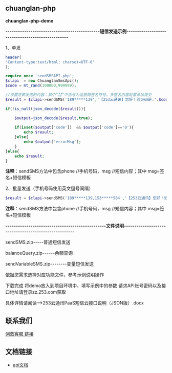 ## chuanglan-php
**chuanglan-php-demo**



**---------------------------------------------短信发送示例-------------------------------------------------**

1、单发
```php
header(
"Content-type:text/html; charset=UTF-8"
);

require_once 'sendSMSAPI.php';
$clapi  = new ChuanglanSmsApi();
$code = mt_rand(100000,999999);

//设置您要发送的内容：其中“【】”中括号为运营商签名符号，多签名内容前置添加提交
$result = $clapi->sendSMS('189*****139','【253云通讯】您好！验证码是:'.$code);

if(!is_null(json_decode($result))){

	$output=json_decode($result,true);
	
	if(isset($output['code'])  && $output['code']=='0'){
		echo $result;
	}else{	
		echo $output['errorMsg'];
	}
}else{
	echo $result; 
}
```
**注释**：sendSMS方法中包含phone //手机号码，msg //短信内容；其中 msg=签名+短信模板


2、批量发送（手机号码使用英文逗号间隔）
 ```php
$result = $clapi->sendSMS('189*****139,153*****584','【253云通讯】您好！验证码是:'.$code);
```
**注释**：sendSMS方法中包含phone //手机号码，msg //短信内容；其中 msg=签名+短信模板



**------------------------------------------------文件说明-----------------------------------------------------**

sendSMS.zip-----普通短信发送

balanceQuery.zip------余额查询

sendVariableSMS.zip--------变量短信发送 

依据您需求选择对应功能文件，参考示例说明操作

下载完成 将demo放入到项目环境中、填写示例中的参数 请求API账号密码以及接口地址请登录zz.253.com获取

具体详情请阅读-->253云通讯PaaS短信云接口说明（JSON版）.docx



## 联系我们



[创蓝客服 链接](https://kefu253.udesk.cn/im_client/?web_plugin_id=47820={"name":"github"})



## 文档链接
- [api文档](https://www.253.com/#/document/api_doc/zz)
